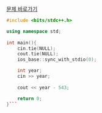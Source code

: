 [문제 바로가기](https://boj.kr/18108)

```c++
#include <bits/stdc++.h>

using namespace std;
 
int main(){
    cin.tie(NULL);
    cout.tie(NULL);
    ios_base::sync_with_stdio(0);

    int year;
    cin >> year;
    
    cout << year - 543;

    return 0;
}```